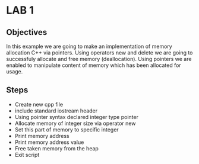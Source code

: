 # LAB 1

## Objectives

In this example we are going to make an implementation of memory allocation C++ via pointers. Using operators new and delete we are going to successfuly allocate and free memory (deallocation). Using pointers we are enabled to manipulate content of memory which has been allocated for usage.

## Steps

- Create new cpp file
- include standard iostream header
- Using pointer syntax declared integer type pointer
- Allocate memory of integer size via operator new
- Set this part of memory to specific integer
- Print memory address
- Print memory address value
- Free taken memory from the heap
- Exit script

